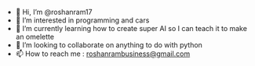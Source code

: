 - 👋 Hi, I’m @roshanram17
- 👀 I’m interested in programming and cars
- 🌱 I’m currently learning how to create super AI so I can teach it to make an omelette
- 💞️ I’m looking to collaborate on anything to do with python
- 📫 How to reach me : roshanrambusiness@gmail.com

<!---
roshanram17/roshanram17 is a ✨ special ✨ repository because its `README.md` (this file) appears on your GitHub profile.
You can click the Preview link to take a look at your changes.
--->
